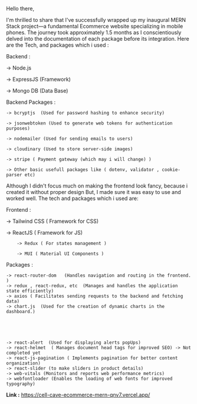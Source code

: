 Hello there,

I'm thrilled to share that I've successfully wrapped up my inaugural MERN Stack project—a fundamental Ecommerce website specializing in mobile phones. 
The journey took approximately 1.5 months as I conscientiously delved into the documentation of each package before its integration. Here are the Tech, and packages which i used : 

Backend : 

  -> Node.js   
  
  -> ExpressJS (Framework)

  -> Mongo DB (Data Base)

 Backend Packages : 
 
    -> bcryptjs  (Used for password hashing to enhance security)
    
    -> jsonwebtoken (Used to generate web tokens for authentication purposes)
    
    -> nodemailer (Used for sending emails to users)
    
    -> cloudinary (Used to store server-side images)
    
    -> stripe ( Payment gateway (which may i will change) )

    -> Other basic usefull packages like ( dotenv, validator , cookie-parser etc)

Although I didn't focus much on making the frontend look fancy, because i created it without proper design
But,  I made sure it was easy to use and worked well. The tech and packages which i used are:

Frontend : 

  -> Tailwind CSS ( Framework for CSS)
  
  -> ReactJS ( Framework for JS)
  
        -> Redux ( For states management ) 
        
        -> MUI ( Material UI Components )


Packages : 

    -> react-router-dom   (Handles navigation and routing in the frontend. )
    -> redux , react-redux, etc  (Manages and handles the application state efficiently)  
    -> axios ( Facilitates sending requests to the backend and fetching data)
    -> chart.js  (Used for the creation of dynamic charts in the dashboard.)




    
    -> react-alert  (Used for displaying alerts popUps)
    -> react-helmet  ( Manages document head tags for improved SEO) -> Not completed yet
    -> react-js-pagination ( Implements pagination for better content organization) 
    -> react-slider (to make sliders in product details)
    -> web-vitals (Monitors and reports web performance metrics)
    -> webfontloader (Enables the loading of web fonts for improved typography)

    
**Link :**
https://cell-cave-ecommerce-mern-qnv7.vercel.app/
